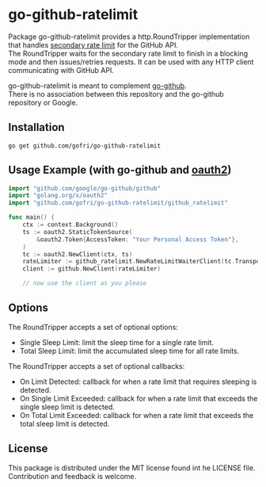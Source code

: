 # go-github-ratelimit

Package go-github-ratelimit provides a http.RoundTripper implementation that handles [secondary rate limit](https://docs.github.com/en/rest/overview/resources-in-the-rest-api?apiVersion=2022-11-28#secondary-rate-limits) for the GitHub API.  
The RoundTripper waits for the secondary rate limit to finish in a blocking mode and then issues/retries requests.
It can be used with any HTTP client communicating with GitHub API.  
  
go-github-ratelimit is meant to complement [go-github](https://github.com/google/go-github).  
There is no association between this repository and the go-github repository or Google.  
  
## Installation
```go get github.com/gofri/go-github-ratelimit```

## Usage Example (with go-github and [oauth2](golang.org/x/oauth2))
```go
import "github.com/google/go-github/github"
import "golang.org/x/oauth2"
import "github.com/gofri/go-github-ratelimit/github_ratelimit"

func main() {
	ctx := context.Background()
	ts := oauth2.StaticTokenSource(
		&oauth2.Token{AccessToken: "Your Personal Access Token"},
	)
	tc := oauth2.NewClient(ctx, ts)
	rateLimiter := github_ratelimit.NewRateLimitWaiterClient(tc.Transport)
	client := github.NewClient(rateLimiter)

	// now use the client as you please
```

## Options
The RoundTripper accepts a set of optional options:
- Single Sleep Limit: limit the sleep time for a single rate limit.
- Total Sleep Limit: limit the accumulated sleep time for all rate limits.
  
The RoundTripper accepts a set of optional callbacks:
- On Limit Detected: callback for when a rate limit that requires sleeping is detected.
- On Single Limit Exceeded: callback for when a rate limit that exceeds the single sleep limit is detected.
- On Total Limit Exceeded: callback for when a rate limit that exceeds the total sleep limit is detected.

## License
This package is distributed under the MIT license found int he LICENSE file.  
Contribution and feedback is welcome.
